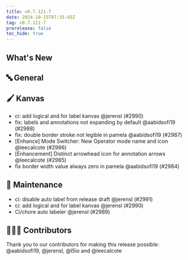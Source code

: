 ```yaml
---
title: v0.7.121-7
date: 2024-10-15T07:35:45Z
tag: v0.7.121-7
prerelease: false
toc_hide: true
---
```


## What's New
## 🔤 General
## 🖌️ Kanvas

- ci: add logical and for label kanvas @jerensl (#2990)
- fix: labels and annotations not expanding by default @aabidsofi19 (#2988)
- fix: double border stroke not legible in pamela @aabidsofi19 (#2987)
- [Enhance] Mode Switcher: New Operator mode name and icon @leecalcote (#2986)
- [Enhancement] Distinct arrowhead icon for annotation arrows @leecalcote (#2985)
- fix border width value always zero in pamela @aabidsofi19 (#2984)

## 🧰 Maintenance

- ci: disable auto label from release draft @jerensl (#2991)
- ci: add logical and for label kanvas @jerensl (#2990)
- Ci/chore auto labeler @jerensl (#2989)

## 👨🏽‍💻 Contributors

Thank you to our contributors for making this release possible:
@aabidsofi19, @jerensl, @l5io and @leecalcote
